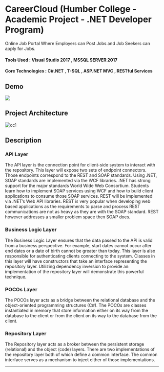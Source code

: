 # CareerCloud (Humber College - Academic Project - .NET Developer Program)
Online Job Portal Where Employers can Post Jobs and Job Seekers can apply for Jobs.

#### Tools Used : Visual Studio 2017 , MSSQL SERVER 2017

#### Core Technologies : C#.NET , T-SQL , ASP.NET MVC , RESTful Services 

## Demo
[![](https://user-images.githubusercontent.com/37629359/46511439-abb1dd00-c81c-11e8-96cf-df95e236a971.PNG)](https://drive.google.com/file/d/150x1izOL9poGIug-JRyv66YBetfdWwUJ/view)



##  Project Architecture
![cc1](https://user-images.githubusercontent.com/37629359/45276537-f7c56800-b490-11e8-8c30-3a836c0cb7f2.png)

## Description

### API Layer

The API layer is the connection point for client-side system to interact with the repository.  This layer will expose two sets of endpoint connectors.  Those endpoints correspond to the REST and SOAP standards. 
Using .NET, SOAP standards are implemented via the WCF libraries.  .NET has strong support for the major standards World Wide Web Consortium.  Students learn how to implement SOAP services using WCF and how to build client applications to consume those SOAP services.
REST will be implemented via .NET’s Web API libraries.  REST is very popular when developing web based applications as the requirements to parse and process REST communications are not as heavy as they are with the SOAP standard.  REST however addresses a smaller problem space then SOAP does.
 
### Business Logic Layer

The Business Logic Layer ensures that the data passed to the API is valid from a business perspective.  For example, start dates cannot occur after end dates or a date of birth cannot be greater than today.  This layer is also responsible for authenticating clients connecting to the system.
Classes in this layer will have constructors that take an interface representing the repository layer.  Utilizing dependency inversion to provide an implementation of the repository layer will demonstrate this powerful technique.   
 
### POCOs Layer

The POCOs layer acts as a bridge between the relational database  and the object-oriented programming structures (C#).
The POCOs are classes instantiated in memory that store information either on its way from the database to the client or from the client on its way to the database from the client.  
 
### Repository Layer

The Repository layer acts as a broker between the persistent storage (relational) and the object (code) layers. There are two implementations of the repository layer both of which define a common interface.  The common interface serves as a mechanism to inject either of those implementations. 
 
--------------------------------------------------------------------------------------------------------------------------
